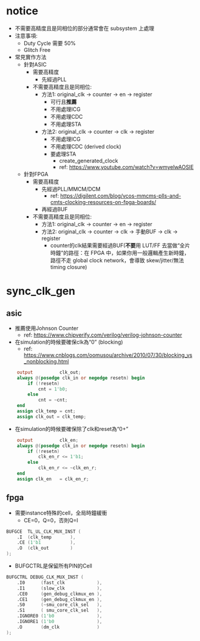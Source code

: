 # notice

- 不需要高精度且是同相位的部分通常會在 subsystem 上處理
- 注意事項:
	- Duty Cycle 需要 50%
	- Glitch Free
- 常見實作方法
	- 針對ASIC
		- 需要高精度
			- 先經過PLL
		- 不需要高精度且是同相位: 
			- 方法1: original_clk -> counter -> en -> register
				- 可行且**推薦**
				- 不用處理ICG
				- 不用處理CDC
				- 不用處理STA
			- 方法2: original_clk -> counter -> clk -> register
				- 不用處理ICG
				- 不用處理CDC (derived clock)
				- 要處理STA
					- create_generated_clock
					- ref: https://www.youtube.com/watch?v=wmyelwAOSIE
	- 針對FPGA
		- 需要高精度
			- 先經過PLL/MMCM/DCM
				- ref: https://digilent.com/blog/vcos-mmcms-plls-and-cmts-clocking-resources-on-fpga-boards/
			- 再經過BUF
		- 不需要高精度且是同相位: 
			- 方法1: original_clk -> counter -> en -> register
			- 方法2: original_clk -> counter -> clk -> 手動BUF -> clk -> register
				- counter的clk結果需要經過BUF(**不要**用 LUT/FF 去當做“全片時鐘”的路徑：在 FPGA 中，如果你用一般邏輯產生新時鐘，路徑不走 global clock network，會導致 skew/jitter/無法 timing closure)
# sync_clk_gen
## asic

- 推薦使用Johnson Counter
	- ref: https://www.chipverify.com/verilog/verilog-johnson-counter
- 在simulation的時候要確保clk為“0” (blocking)
	- ref: https://www.cnblogs.com/oomusou/archive/2010/07/30/blocking_vs_nonblocking.html

```verilog
	output			clk_out;
	always @(posedge clk_in or negedge resetn) begin
		if (!resetn)
			cnt = 1'b0;
		else
			cnt = ~cnt;
	end
	assign clk_temp = cnt;
	assign clk_out = clk_temp;
```

- 在simulation的時候要確保除了clk和reset為“0+”

```verilog
	output			clk_en;
	always @(posedge clk_in or negedge resetn) begin
		if (!resetn)
			clk_en_r <= 1'b1;
		else
			clk_en_r <= ~clk_en_r;
	end
	assign clk_en   = clk_en_r;
```

## fpga

- 需要instance特殊的cell，全局時鐘緩衝
	- CE=0，Q=0，否則Q=I
```verilog
BUFGCE	TL_UL_CLK_MUX_INST (
	.I	(clk_temp		),
	.CE	(1'b1			),
	.O	(clk_out		)
);
```

- BUFGCTRL是保留所有PIN的Cell
```verilog
BUFGCTRL DEBUG_CLK_MUX_INST (
	.I0      (fast_clk            ),
	.I1      (slow_clk            ),
	.CE0     (gen_debug_clkmux_en ),
	.CE1     (gen_debug_clkmux_en ),
	.S0      (~smu_core_clk_sel   ),
	.S1      ( smu_core_clk_sel   ),
	.IGNORE0 (1'b0                ),
	.IGNORE1 (1'b0                ),
	.O       (dm_clk              )
);


```